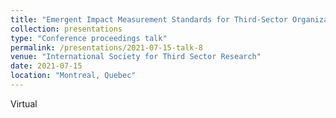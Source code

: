 ```yaml
---
title: "Emergent Impact Measurement Standards for Third-Sector Organizations: A Mixed-Method Analysis"
collection: presentations
type: "Conference proceedings talk"
permalink: /presentations/2021-07-15-talk-8
venue: "International Society for Third Sector Research"
date: 2021-07-15
location: "Montreal, Quebec"
---
```


Virtual
